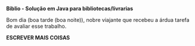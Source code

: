 ﻿**Biblio - Solução em Java para bibliotecas/livrarias**

Bom dia (boa tarde (boa noite)), nobre viajante que recebeu a árdua tarefa de avaliar esse trabalho. 

**ESCREVER MAIS COISAS**
